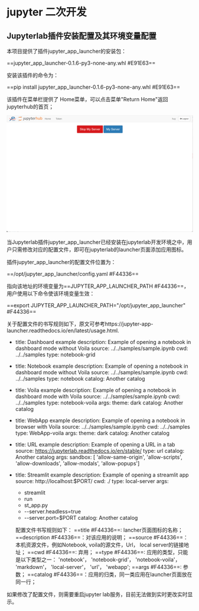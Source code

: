 # jupyter 二次开发

## Jupyterlab插件安装配置及其环境变量配置

本项目提供了插件jupyter_app_launcher的安装包：

==jupyter_app_launcher-0.1.6-py3-none-any.whl #E91E63==

安装该插件的命令为：

==pip install jupyter_app_launcher-0.1.6-py3-none-any.whl #E91E63==

该插件在菜单栏提供了 Home菜单，可以点击菜单"Return Home"返回jupyterhub的首页；

![enter description here](../images/jupyterhubhome.png)

当Jupyterlab插件jupyter_app_launcher已经安装在jupyterlab开发环境之中，用户只需修改对应的配置文件，即可在jupyterlab的launcher页面添加应用图标。

插件jupyter_app_launcher的配置文件位置为：

==/opt/jupyter_app_launcher/config.yaml #F44336==

指向该地址的环境变量为==JUPYTER_APP_LAUNCHER_PATH #F44336==，用户使用以下命令使该环境变量生效：

==export JUPYTER_APP_LAUNCHER_PATH="/opt/jupyter_app_launcher" #F44336==

关于配置文件的书写规则如下，原文可参考https://jupyter-app-launcher.readthedocs.io/en/latest/usage.html.

- title: Dashboard example
  description: Example of opening a notebook in dashboard mode without Voila
  source: ../../samples/sample.ipynb
  cwd: ../../samples
  type: notebook-grid

- title: Notebook example
  description: Example of opening a notebook in dashboard mode without Voila
  source: ../../samples/sample.ipynb
  cwd: ../../samples
  type: notebook
  catalog: Another catalog

- title: Voila example
  description: Example of opening a notebook in dashboard mode with Voila
  source: ../../samples/sample.ipynb
  cwd: ../../samples
  type: notebook-voila
  args:
      theme: dark
  catalog: Another catalog

- title: WebApp example
  description: Example of opening a notebook in browser with Voila
  source: ../../samples/sample.ipynb
  cwd: ../../samples
  type: WebApp-voila
  args:
      theme: dark
  catalog: Another catalog

- title: URL example
  description: Example of opening a URL in a tab
  source: https://jupyterlab.readthedocs.io/en/stable/
  type: url
  catalog: Another catalog
  args:
      sandbox: [ 'allow-same-origin', 'allow-scripts', 'allow-downloads', 'allow-modals', 'allow-popups']

- title: Streamlit example
  description: Example of opening a streamlit app
  source: http://localhost:$PORT/
  cwd: ./
  type: local-server
  args:

    - streamlit
    - run
    - st_app.py
    - --server.headless=true
    - --server.port=$PORT
      catalog: Another catalog

  配置文件书写规则如下：
    ==title #F44336==: lancher页面图标的名称；
    ==description #F44336==：对该应用的说明；
    ==source #F44336==：本机资源文件，例如Notebook, voila的源文件，Url， local server的链接地址；
    ==cwd #F44336==: 弃用；
    ==type #F44336==: 应用的类型，只能是以下类型之一： 
  		   'notebook'，
  		   'notebook-grid'，
  		   'notebook-voila'，
  		   'markdown'，
  		   'local-server'，
  		   'url'， 
  		   'webapp';
   ==args #F44336==: 参数；
   ==catalog #F44336==：应用的归类，同一类应用在launcher页面放在同一行；

如果修改了配置文件，则需要重启jupyter lab服务，目前无法做到实时更改实时显示。
	 
